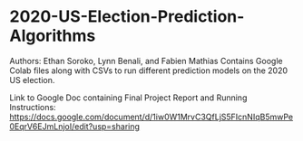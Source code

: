 # 2020-US-Election-Prediction-Algorithms
Authors: Ethan Soroko, Lynn Benali, and Fabien Mathias
Contains Google Colab files along with CSVs to run different prediction models on the 2020 US election.

Link to Google Doc containing Final Project Report and Running Instructions: https://docs.google.com/document/d/1iw0W1MrvC3QfLjS5FIcnNIqB5mwPe0EqrV6EJmLnjoI/edit?usp=sharing
